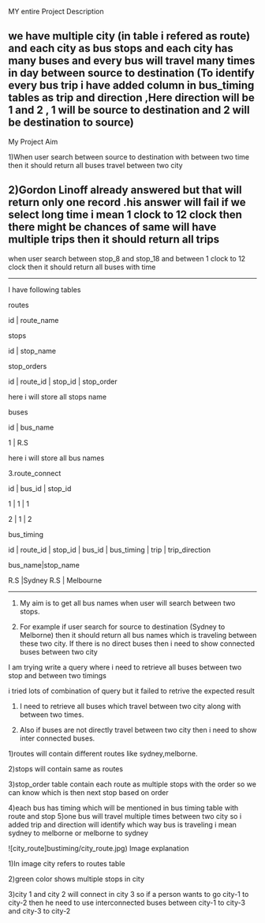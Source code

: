 MY entire Project Description

we have multiple city (in table i refered as route) 
and each city as bus stops 
and each city has many buses 
and every bus will travel many times in day between source to destination
(To identify every bus trip i have added column in bus_timing tables as trip and direction 
,Here direction will be 1 and 2 , 1 will be source to destination and 2 will be destination to source)
----------------------------------------------------------------------

My Project Aim

1)When user search between source to destination with between two time then it should return all buses travel between two city

2)Gordon Linoff already answered but that will return only one record .his answer will fail if we select long time i mean 1 clock to 12 clock
then there might be chances of same will have multiple trips then it should return all trips 
----------------------------------------------------------------------

when user search between stop_8 and stop_18  and between 1 clock to 12 clock then it should return all buses with time 


----------------------------------------------------------------------
I have following tables

routes

id | route_name

stops

id | stop_name

stop_orders

id | route_id | stop_id | stop_order

here i will store all stops name

buses

id | bus_name

1 | R.S

here i will store all bus names

3.route_connect

id | bus_id | stop_id

1 | 1 | 1

2 | 1 | 2

bus_timing

id | route_id | stop_id | bus_id | bus_timing | trip | trip_direction

bus_name|stop_name

R.S |Sydney
R.S | Melbourne

----------------------------------------------------------------------

1) My aim is to get all bus names when user will search between two stops.

2) For example if user search for source to destination (Sydney to Melborne) then it should return all bus names which is traveling between these two city. If there is no direct buses then i need to show connected buses between two city

I am trying write a query where i need to retrieve all buses between two stop and between two timings

i tried lots of combination of query but it failed to retrive the expected result

1) I need to retrieve all buses which travel between two city along with between two times.

2) Also if buses are not directly travel between two city then i need to show inter connected buses.

1)routes will contain different routes like sydney,melborne.

2)stops will contain same as routes

3)stop_order table contain each route as multiple stops with the order so we can know which is then next stop based on order

4)each bus has timing which will be mentioned in bus timing table with route and stop 5)one bus will travel multiple times between two city so i added trip and direction will identify which way bus is traveling i mean sydney to melborne or melborne to sydney



![city_route]bustiming/city_route.jpg)
Image explanation

1)In image city refers to routes table

2)green color shows multiple stops in city

3)city 1 and city 2 will connect in city 3 so if a person wants to go city-1 to city-2 then he need to use interconnected buses between city-1 to city-3 and city-3 to city-2
